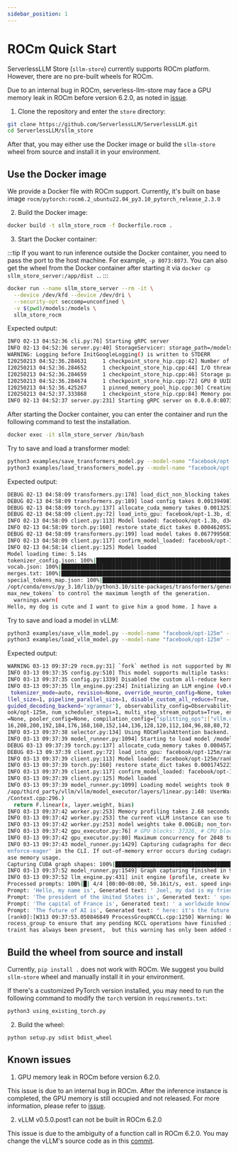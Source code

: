 ```yaml
---
sidebar_position: 1
---
```


# ROCm Quick Start

ServerlessLLM Store (`sllm-store`) currently supports ROCm platform. However, there are no pre-built wheels for ROCm.

Due to an internal bug in ROCm, serverless-llm-store may face a GPU memory leak in ROCm before version 6.2.0, as noted in [issue](https://github.com/ROCm/HIP/issues/3580).

1. Clone the repository and enter the `store` directory:

```bash
git clone https://github.com/ServerlessLLM/ServerlessLLM.git
cd ServerlessLLM/sllm_store
```
After that, you may either use the Docker image or build the `sllm-store` wheel from source and install it in your environment.

## Use the Docker image

We provide a Docker file with ROCm support. Currently, it's built on base image `rocm/pytorch:rocm6.2_ubuntu22.04_py3.10_pytorch_release_2.3.0`

2. Build the Docker image:

``` bash
docker build -t sllm_store_rocm -f Dockerfile.rocm .
```

3. Start the Docker container:

:::tip
If you want to run inference outside the Docker container, you need to pass the port to the host machine. For example, `-p 8073:8073`. You can also get the wheel from the Docker container after starting it via `docker cp sllm_store_server:/app/dist .`.
:::

``` bash
docker run --name sllm_store_server --rm -it \
  --device /dev/kfd --device /dev/dri \
  --security-opt seccomp=unconfined \
  -v $(pwd)/models:/models \
  sllm_store_rocm
```

Expected output:

``` bash
INFO 02-13 04:52:36 cli.py:76] Starting gRPC server
INFO 02-13 04:52:36 server.py:40] StorageServicer: storage_path=/models, mem_pool_size=4294967296, num_thread=4, chunk_size=33554432, registration_required=False
WARNING: Logging before InitGoogleLogging() is written to STDERR
I20250213 04:52:36.284631     1 checkpoint_store_hip.cpp:42] Number of GPUs: 1
I20250213 04:52:36.284652     1 checkpoint_store_hip.cpp:44] I/O threads: 4, chunk size: 32MB
I20250213 04:52:36.284659     1 checkpoint_store_hip.cpp:46] Storage path: "/models"
I20250213 04:52:36.284674     1 checkpoint_store_hip.cpp:72] GPU 0 UUID: 61363865-3865-3038-3831-366132376261
I20250213 04:52:36.425267     1 pinned_memory_pool_hip.cpp:30] Creating PinnedMemoryPool with 128 buffers of 33554432 bytes
I20250213 04:52:37.333868     1 checkpoint_store_hip.cpp:84] Memory pool created with 4GB
INFO 02-13 04:52:37 server.py:231] Starting gRPC server on 0.0.0.0:8073

```

After starting the Docker container, you can enter the container and run the following command to test the installation.

``` bash
docker exec -it sllm_store_server /bin/bash
```

Try to save and load a transformer model:

``` bash
python3 examples/save_transformers_model.py --model-name "facebook/opt-1.3b" --storage-path "/models"
python3 examples/load_transformers_model.py --model-name "facebook/opt-1.3b" --storage-path "/models"
```
Expected output:

``` bash
DEBUG 02-13 04:58:09 transformers.py:178] load_dict_non_blocking takes 0.005706787109375 seconds
DEBUG 02-13 04:58:09 transformers.py:189] load config takes 0.0013949871063232422 seconds
DEBUG 02-13 04:58:09 torch.py:137] allocate_cuda_memory takes 0.001325368881225586 seconds
DEBUG 02-13 04:58:09 client.py:72] load_into_gpu: facebook/opt-1.3b, d34e8994-37da-4357-a86c-2205175e3b3f
INFO 02-13 04:58:09 client.py:113] Model loaded: facebook/opt-1.3b, d34e8994-37da-4357-a86c-2205175e3b3f
INFO 02-13 04:58:09 torch.py:160] restore state_dict takes 0.0004620552062988281 seconds
DEBUG 02-13 04:58:09 transformers.py:199] load model takes 0.06779956817626953 seconds
INFO 02-13 04:58:09 client.py:117] confirm_model_loaded: facebook/opt-1.3b, d34e8994-37da-4357-a86c-2205175e3b3f
INFO 02-13 04:58:14 client.py:125] Model loaded
Model loading time: 5.14s
tokenizer_config.json: 100%|████████████████████████████████████████████████████████████████████████████████████████████████████████████████████████████████████████████████████████| 685/685 [00:00<00:00, 8.26MB/s]
vocab.json: 100%|█████████████████████████████████████████████████████████████████████████████████████████████████████████████████████████████████████████████████████████████████| 899k/899k [00:00<00:00, 4.05MB/s]
merges.txt: 100%|█████████████████████████████████████████████████████████████████████████████████████████████████████████████████████████████████████████████████████████████████| 456k/456k [00:00<00:00, 3.07MB/s]
special_tokens_map.json: 100%|██████████████████████████████████████████████████████████████████████████████████████████████████████████████████████████████████████████████████████| 441/441 [00:00<00:00, 4.59MB/s]
/opt/conda/envs/py_3.10/lib/python3.10/site-packages/transformers/generation/utils.py:1249: UserWarning: Using the model-agnostic default `max_length` (=20) to control the generation length. We recommend setting `
max_new_tokens` to control the maximum length of the generation.
  warnings.warn(
Hello, my dog is cute and I want to give him a good home. I have a

```

Try to save and load a model in vLLM:

``` bash
python3 examples/save_vllm_model.py --model-name "facebook/opt-125m" --storage-path "/models"
python3 examples/load_vllm_model.py --model-name "facebook/opt-125m" --storage-path "/models"
```
Expected output:

``` bash
WARNING 03-13 09:37:29 rocm.py:31] `fork` method is not supported by ROCm. VLLM_WORKER_MULTIPROC_METHOD is overridden to `spawn` instead.
INFO 03-13 09:37:35 config.py:510] This model supports multiple tasks: {'embed', 'classify', 'generate', 'reward', 'score'}. Defaulting to 'generate'.
INFO 03-13 09:37:35 config.py:1339] Disabled the custom all-reduce kernel because it is not supported on AMD GPUs.
INFO 03-13 09:37:35 llm_engine.py:234] Initializing an LLM engine (v0.6.6) with config: model='/models/facebook/opt-125m', speculative_config=None, tokenizer='/models/facebook/opt-125m', skip_tokenizer_init=False,
 tokenizer_mode=auto, revision=None, override_neuron_config=None, tokenizer_revision=None, trust_remote_code=False, dtype=torch.float16, max_seq_len=2048, download_dir=None, load_format=serverless_llm, tensor_para
llel_size=1, pipeline_parallel_size=1, disable_custom_all_reduce=True, quantization=None, enforce_eager=False, kv_cache_dtype=auto, quantization_param_path=None, device_config=cuda, decoding_config=DecodingConfig(
guided_decoding_backend='xgrammar'), observability_config=ObservabilityConfig(otlp_traces_endpoint=None, collect_model_forward_time=False, collect_model_execute_time=False), seed=0, served_model_name=/models/faceb
ook/opt-125m, num_scheduler_steps=1, multi_step_stream_outputs=True, enable_prefix_caching=False, chunked_prefill_enabled=False, use_async_output_proc=True, disable_mm_preprocessor_cache=False, mm_processor_kwargs
=None, pooler_config=None, compilation_config={"splitting_ops":["vllm.unified_attention","vllm.unified_attention_with_output"],"candidate_compile_sizes":[],"compile_sizes":[],"capture_sizes":[256,248,240,232,224,2
16,208,200,192,184,176,168,160,152,144,136,128,120,112,104,96,88,80,72,64,56,48,40,32,24,16,8,4,2,1],"max_capture_size":256}, use_cached_outputs=False,
INFO 03-13 09:37:38 selector.py:134] Using ROCmFlashAttention backend.
INFO 03-13 09:37:39 model_runner.py:1094] Starting to load model /models/facebook/opt-125m...
DEBUG 03-13 09:37:39 torch.py:137] allocate_cuda_memory takes 0.0004572868347167969 seconds
DEBUG 03-13 09:37:39 client.py:72] load_into_gpu: facebook/opt-125m/rank_0, 8554547c-25d3-4a01-92b6-27d69d91d3b8
INFO 03-13 09:37:39 client.py:113] Model loaded: facebook/opt-125m/rank_0, 8554547c-25d3-4a01-92b6-27d69d91d3b8
INFO 03-13 09:37:39 torch.py:160] restore state_dict takes 0.00017452239990234375 seconds
INFO 03-13 09:37:39 client.py:117] confirm_model_loaded: facebook/opt-125m/rank_0, 8554547c-25d3-4a01-92b6-27d69d91d3b8
INFO 03-13 09:37:39 client.py:125] Model loaded
INFO 03-13 09:37:39 model_runner.py:1099] Loading model weights took 0.0000 GB
/app/third_party/vllm/vllm/model_executor/layers/linear.py:140: UserWarning: Attempting to use hipBLASLt on an unsupported architecture! Overriding blas backend to hipblas (Triggered internally at ../aten/src/ATen
/Context.cpp:296.)
  return F.linear(x, layer.weight, bias)
INFO 03-13 09:37:42 worker.py:253] Memory profiling takes 2.68 seconds
INFO 03-13 09:37:42 worker.py:253] the current vLLM instance can use total_gpu_memory (23.98GiB) x gpu_memory_utilization (0.90) = 21.59GiB
INFO 03-13 09:37:42 worker.py:253] model weights take 0.00GiB; non_torch_memory takes 0.62GiB; PyTorch activation peak memory takes 0.46GiB; the rest of the memory reserved for KV Cache is 20.50GiB.
INFO 03-13 09:37:42 gpu_executor.py:76] # GPU blocks: 37326, # CPU blocks: 7281
INFO 03-13 09:37:42 gpu_executor.py:80] Maximum concurrency for 2048 tokens per request: 291.61x
INFO 03-13 09:37:43 model_runner.py:1429] Capturing cudagraphs for decoding. This may lead to unexpected consequences if the model is not static. To run the model in eager mode, set 'enforce_eager=True' or use '--
enforce-eager' in the CLI. If out-of-memory error occurs during cudagraph capture, consider decreasing `gpu_memory_utilization` or switching to eager mode. You can also reduce the `max_num_seqs` as needed to decre
ase memory usage.
Capturing CUDA graph shapes: 100%|████████████████████████████████████████| 35/35 [00:09<00:00,  3.73it/s]
INFO 03-13 09:37:52 model_runner.py:1549] Graph capturing finished in 9 secs, took 0.06 GiB
INFO 03-13 09:37:52 llm_engine.py:431] init engine (profile, create kv cache, warmup model) took 12.80 seconds
Processed prompts: 100%|█| 4/4 [00:00<00:00, 50.16it/s, est. speed input: 326.19 toks/s, output: 802.89 to
Prompt: 'Hello, my name is', Generated text: ' Joel, my dad is my friend and we are in a relationship. I am'
Prompt: 'The president of the United States is', Generated text: ' speaking out against the release of some State Department documents which show the Russians were involved'
Prompt: 'The capital of France is', Generated text: ' a worldwide knowledge center. What better place to learn about the history and culture of'
Prompt: 'The future of AI is', Generated text: " here: it's the future of everything\nIf you want to test your minds"
[rank0]:[W313 09:37:53.050846849 ProcessGroupNCCL.cpp:1250] Warning: WARNING: process group has NOT been destroyed before we destruct ProcessGroupNCCL. On normal program exit, the application should call destroy_p
rocess_group to ensure that any pending NCCL operations have finished in this process. In rare cases this process can exit before this point and block the progress of another member of the process group. This cons
traint has always been present,  but this warning has only been added since PyTorch 2.4 (function operator())

```

## Build the wheel from source and install

Currently, `pip install .` does not work with ROCm. We suggest you build `sllm-store` wheel and manually install it in your environment.



If there's a customized PyTorch version installed, you may need to run the following command to modify the `torch` version in `requirements.txt`:

```bash
python3 using_existing_torch.py
```

2. Build the wheel:

```bash
python setup.py sdist bdist_wheel
```

## Known issues

1. GPU memory leak in ROCm before version 6.2.0.

This issue is due to an internal bug in ROCm. After the inference instance is completed, the GPU memory is still occupied and not released. For more information, please refer to [issue](https://github.com/ROCm/HIP/issues/3580).

2. vLLM v0.5.0.post1 can not be built in ROCm 6.2.0

This issue is due to the ambiguity of a function call in ROCm 6.2.0. You may change the vLLM's source code as in this [commit](https://github.com/vllm-project/vllm/commit/9984605412de1171a72d955cfcb954725edd4d6f).
